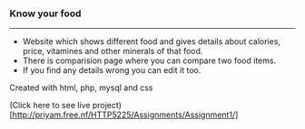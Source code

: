 ### Know your food

--- 

- Website which shows different food and gives details about calories, price, vitamines and other minerals of that food.
- There is comparision page where you can compare two food items.
- If you find any details wrong you can edit it too.

Created with html, php, mysql and css



(Click here to see live project)[http://priyam.free.nf/HTTP5225/Assignments/Assignment1/]
